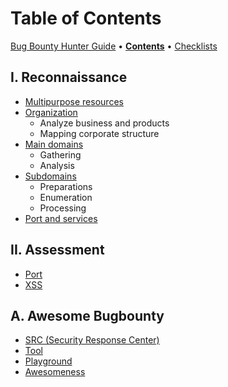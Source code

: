 # Table of Contents

[Bug Bounty Hunter Guide](https://app.gitbook.com/o/EOc6S49gNX0wky8nj5si/s/dIwZJMkFd4Zza9vjuuJ7/) • [**Contents**](table-of-contents.md) • [Checklists](pentest-checklists.md)

## I. Reconnaissance

* [Multipurpose resources](../reconnaissance/multipurpose-resources.md)
* [Organization](../reconnaissance/organizations.md)
  * Analyze business and products
  * Mapping corporate structure
* [Main domains](../reconnaissance/main-domains.md)
  * Gathering
  * Analysis
* [Subdomains](../reconnaissance/subdomains.md)
  * Preparations
  * Enumeration
  * Processing
* [Port and services](../assessment/port/)

## II. Assessment

* [Port](../assessment/port/)
* [XSS](../assessment/xss.md)

## A. Awesome Bugbounty

* [SRC (Security Response Center)](../awesome/src.md)
* [Tool](../awesome/bug-bounty-tools.md)
* [Playground](../awesome/playground.md)
* [Awesomeness](../awesome/awesome-awesomeness.md)
